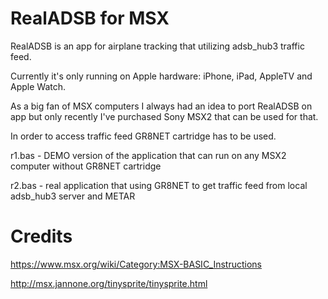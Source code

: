 # RealADSB for MSX

RealADSB is an app for airplane tracking that utilizing adsb_hub3 traffic feed.

Currently it's only running on Apple hardware: iPhone, iPad, AppleTV and Apple Watch.

As a big fan of MSX computers I always had an idea to port RealADSB on app but only recently I've purchased Sony MSX2 that can be used for that.

In order to access traffic feed GR8NET cartridge has to be used.

r1.bas - DEMO version of the application that can run on any MSX2 computer without GR8NET cartridge

r2.bas - real application that using GR8NET to get traffic feed from local adsb_hub3 server and METAR

# Credits

https://www.msx.org/wiki/Category:MSX-BASIC_Instructions 

http://msx.jannone.org/tinysprite/tinysprite.html 
